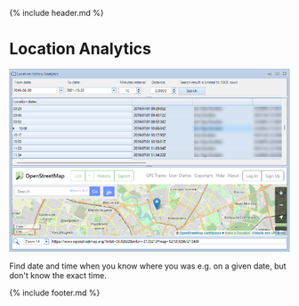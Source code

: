 {% include header.md %}

# Location Analytics

![Location Analytics](location-analytics.png)

Find date and time when you know where you was e.g. on a given date, but don't know the exact time.

{% include footer.md %}
